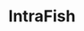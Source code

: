 ---
facebook: https://facebook.com/IntraFish-Media-117849188285395
linkedin: https://linkedin.com/groups/3859689/profile
logohandle: intrafish
sort: intrafish
title: IntraFish
twitter: https://x.com/intrafish
website: https://www.intrafish.com/
---